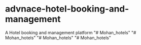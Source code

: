 # advnace-hotel-booking-and-management
A Hotel booking and management platform
"# Mohan_hotels" 
"# Mohan_hotels" 
"# Mohan_hotels" 
"# Mohan_hotels" 
